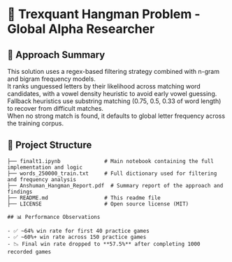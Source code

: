 # 🧩 Trexquant Hangman Problem - Global Alpha Researcher

## 🧠 Approach Summary

This solution uses a regex-based filtering strategy combined with n-gram and bigram frequency models.  
It ranks unguessed letters by their likelihood across matching word candidates, with a vowel density heuristic to avoid early vowel guessing.  
Fallback heuristics use substring matching (0.75, 0.5, 0.33 of word length) to recover from difficult matches.  
When no strong match is found, it defaults to global letter frequency across the training corpus.  

## 📁 Project Structure

```
├── finalt1.ipynb              # Main notebook containing the full implementation and logic
├── words_250000_train.txt     # Full dictionary used for filtering and frequency analysis
├── Anshuman_Hangman_Report.pdf  # Summary report of the approach and findings
├── README.md                  # This readme file
├── LICENSE                    # Open source license (MIT)

## 📊 Performance Observations

- ✅ ~64% win rate for first 40 practice games  
- ✅ ~60%+ win rate across 150 practice games  
- 📉 Final win rate dropped to **57.5%** after completing 1000 recorded games
